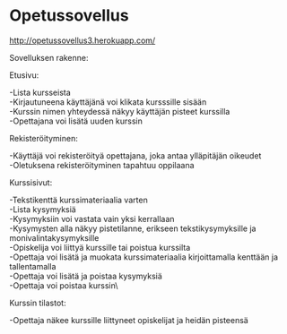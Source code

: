 # Opetussovellus

http://opetussovellus3.herokuapp.com/

Sovelluksen rakenne:

Etusivu:

-Lista kursseista\
-Kirjautuneena käyttäjänä voi klikata kursssille sisään\
-Kurssin nimen yhteydessä näkyy käyttäjän pisteet kurssilla\
-Opettajana voi lisätä uuden kurssin


Rekisteröityminen:

-Käyttäjä voi rekisteröityä opettajana, joka antaa ylläpitäjän oikeudet\
-Oletuksena rekisteröityminen tapahtuu oppilaana


Kurssisivut:

-Tekstikenttä kurssimateriaalia varten\
-Lista kysymyksiä\
-Kysymyksiin voi vastata vain yksi kerrallaan\
-Kysymysten alla näkyy pistetilanne, erikseen tekstikysymyksille ja monivalintakysymyksille\
-Opiskelija voi liittyä kurssille tai poistua kurssilta\
-Opettaja voi lisätä ja muokata kurssimateriaalia kirjoittamalla kenttään ja tallentamalla\
-Opettaja voi lisätä ja poistaa kysymyksiä\
-Opettaja voi poistaa kurssin\

Kurssin tilastot:

-Opettaja näkee kurssille liittyneet opiskelijat ja heidän pisteensä


